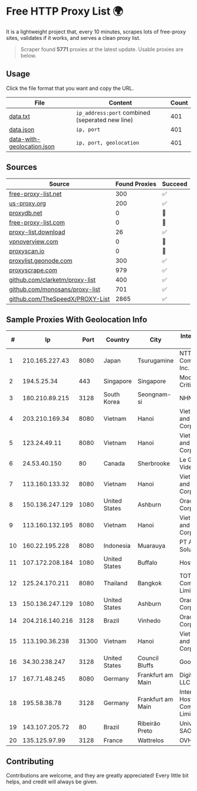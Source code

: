 
# Free HTTP Proxy List 🌍

It is a lightweight project that, every 10 minutes, scrapes lots of free-proxy sites, validates if it works, and serves a clean proxy list.


> Scraper found **5771** proxies at the latest update. Usable proxies are below.

## Usage

Click the file format that you want and copy the URL.


|File|Content|Count|
|----|-------|-----|
|[data.txt](https://raw.githubusercontent.com/themiralay/Proxy-List-World/master/data.txt)|`ip_address:port` combined (seperated new line)|401|
|[data.json](https://raw.githubusercontent.com/themiralay/Proxy-List-World/master/data.json)|`ip, port`|401|
|[data-with-geolocation.json](https://raw.githubusercontent.com/themiralay/Proxy-List-World/master/data-with-geolocation.json)|`ip, port, geolocation`|401|

## Sources

|Source|Found Proxies|Succeed|
|------|-------------|-------|
|[free-proxy-list.net](https://free-proxy-list.net)|300|✅|
|[us-proxy.org](https://www.us-proxy.org)|200|✅|
|[proxydb.net](http://proxydb.net)|0|🚫|
|[free-proxy-list.com](https://free-proxy-list.com/?page=&port=&type%5B%5D=http&type%5B%5D=https&up_time=0&search=Search)|0|🚫|
|[proxy-list.download](https://www.proxy-list.download/HTTP)|26|✅|
|[vpnoverview.com](https://vpnoverview.com/privacy/anonymous-browsing/free-proxy-servers)|0|🚫|
|[proxyscan.io](https://www.proxyscan.io)|0|🚫|
|[proxylist.geonode.com](https://proxylist.geonode.com/api/proxy-list?limit=300&page=1&sort_by=lastChecked&sort_type=desc&protocols=http,https)|300|✅|
|[proxyscrape.com](https://api.proxyscrape.com/v2/?request=displayproxies&protocol=http&timeout=10000&country=all&ssl=all&anonymity=all)|979|✅|
|[github.com/clarketm/proxy-list](https://raw.githubusercontent.com/clarketm/proxy-list/master/proxy-list-raw.txt)|400|✅|
|[github.com/monosans/proxy-list](https://raw.githubusercontent.com/monosans/proxy-list/main/proxies/http.txt)|701|✅|
|[github.com/TheSpeedX/PROXY-List](https://raw.githubusercontent.com/TheSpeedX/PROXY-List/master/http.txt)|2865|✅|


## Sample Proxies With Geolocation Info

|#|Ip|Port|Country|City|Internet Service Provider|
|-|--|----|-------|----|-------------------------|
|1|210.165.227.43|8080|Japan|Tsurugamine|NTT PC Communications, Inc.|
|2|194.5.25.34|443|Singapore|Singapore|Mod Mission Critical LLC|
|3|180.210.89.215|3128|South Korea|Seongnam-si|NHNCLOUD|
|4|203.210.169.34|8080|Vietnam|Hanoi|VietNam Post and Telecom Corporation|
|5|123.24.49.11|8080|Vietnam|Hanoi|VietNam Post and Telecom Corporation|
|6|24.53.40.150|80|Canada|Sherbrooke|Le Groupe Videotron Ltee|
|7|113.160.133.32|8080|Vietnam|Hanoi|VietNam Post and Telecom Corporation|
|8|150.136.247.129|1080|United States|Ashburn|Oracle Corporation|
|9|113.160.132.195|8080|Vietnam|Hanoi|VietNam Post and Telecom Corporation|
|10|160.22.195.228|8080|Indonesia|Muarauya|PT Aiira Media Solution|
|11|107.172.208.184|1080|United States|Buffalo|HostPapa|
|12|125.24.170.211|8080|Thailand|Bangkok|TOT Public Company Limited|
|13|150.136.247.129|1080|United States|Ashburn|Oracle Corporation|
|14|204.216.140.216|3128|Brazil|Vinhedo|Oracle Corporation|
|15|113.190.36.238|31300|Vietnam|Hanoi|VietNam Post and Telecom Corporation|
|16|34.30.238.247|3128|United States|Council Bluffs|Google LLC|
|17|167.71.48.245|8080|Germany|Frankfurt am Main|DigitalOcean, LLC|
|18|195.58.38.78|3128|Germany|Frankfurt am Main|International Hosting Company Limited|
|19|143.107.205.72|80|Brazil|Ribeirão Preto|Universidade De SAO Paulo|
|20|135.125.97.99|3128|France|Wattrelos|OVH SAS|



## Contributing

Contributions are welcome, and they are greatly appreciated! Every
little bit helps, and credit will always be given.

